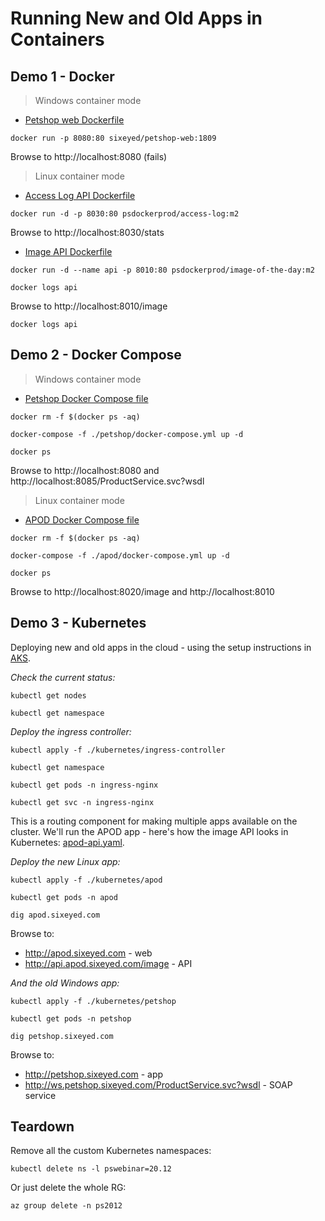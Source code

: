 # Running New and Old Apps in Containers

## Demo 1 - Docker

> Windows container mode

* [Petshop web Dockerfile](petshop/web/Dockerfile)

```
docker run -p 8080:80 sixeyed/petshop-web:1809
```

Browse to http://localhost:8080 (fails)

> Linux container mode

* [Access Log API Dockerfile](apod/access-log/Dockerfile)

```
docker run -d -p 8030:80 psdockerprod/access-log:m2
```

Browse to http://localhost:8030/stats


* [Image API Dockerfile](apod/image-of-the-day/Dockerfile)

```
docker run -d --name api -p 8010:80 psdockerprod/image-of-the-day:m2

docker logs api
```

Browse to http://localhost:8010/image

```
docker logs api
```


## Demo 2 - Docker Compose

> Windows container mode

* [Petshop Docker Compose file](petshop/docker-compose.yml)

```
docker rm -f $(docker ps -aq)

docker-compose -f ./petshop/docker-compose.yml up -d

docker ps
```

Browse to http://localhost:8080 and http://localhost:8085/ProductService.svc?wsdl

> Linux container mode

* [APOD Docker Compose file](apod/docker-compose.yml)

```
docker rm -f $(docker ps -aq)

docker-compose -f ./apod/docker-compose.yml up -d

docker ps
```

Browse to http://localhost:8020/image and http://localhost:8010

## Demo 3 - Kubernetes

Deploying new and old apps in the cloud - using the setup instructions in [AKS](aks.md).

_Check the current status:_

```
kubectl get nodes

kubectl get namespace
```

_Deploy the ingress controller:_

```
kubectl apply -f ./kubernetes/ingress-controller

kubectl get namespace

kubectl get pods -n ingress-nginx

kubectl get svc -n ingress-nginx
```

This is a routing component for making multiple apps available on the cluster. We'll run the APOD app - here's how the image API looks in Kubernetes: [apod-api.yaml](kubernetes/apod/apod-api.yaml).

_Deploy the new Linux app:_

```
kubectl apply -f ./kubernetes/apod

kubectl get pods -n apod

dig apod.sixeyed.com
```

Browse to:

* http://apod.sixeyed.com - web
* http://api.apod.sixeyed.com/image - API

_And the old Windows app:_

```
kubectl apply -f ./kubernetes/petshop

kubectl get pods -n petshop

dig petshop.sixeyed.com
```

Browse to:

* http://petshop.sixeyed.com - app
* http://ws.petshop.sixeyed.com/ProductService.svc?wsdl - SOAP service

## Teardown

Remove all the custom Kubernetes namespaces:

```
kubectl delete ns -l pswebinar=20.12
```

Or just delete the whole RG:

```
az group delete -n ps2012
```
